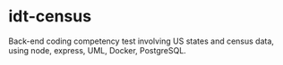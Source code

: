 # idt-census
Back-end coding competency test involving US states and census data, using node, express, UML, Docker, PostgreSQL.
